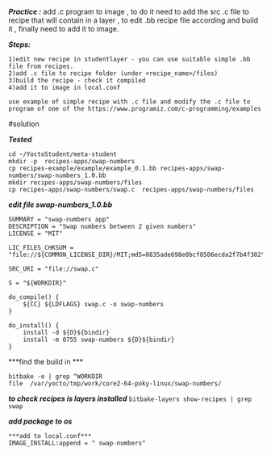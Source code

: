 ***Practice :***
add .c program to image , to do it need to add the src .c file to recipe that will contain in a layer , to edit .bb recipe file according
and build it , finally need to add it to image.

***Steps:***
```
1)edit new recipe in studentlayer - you can use suitable simple .bb file from recipes.
2)add .c file to recipe folder (under <recipe_name>/files)
3)build the recipe - check it compiled
4)add it to image in local.conf

use example of simple recipe with .c file and modify the .c file to program of one of the https://www.programiz.com/c-programming/examples
```

#solution

***Tested***
```
cd ~/YoctoStudent/meta-student 
mkdir -p  recipes-apps/swap-numbers
cp recipes-example/example/example_0.1.bb recipes-apps/swap-numbers/swap-numbers_1.0.bb
mkdir recipes-apps/swap-numbers/files
cp recipes-apps/swap-numbers/swap.c  recipes-apps/swap-numbers/files
```

***edit file swap-numbers_1.0.bb***
```
SUMMARY = "swap-numbers app"
DESCRIPTION = "Swap numbers between 2 given numbers"
LICENSE = "MIT"

LIC_FILES_CHKSUM = "file://${COMMON_LICENSE_DIR}/MIT;md5=0835ade698e0bcf8506ecda2f7b4f302"

SRC_URI = "file://swap.c"

S = "${WORKDIR}"

do_compile() {
    ${CC} ${LDFLAGS} swap.c -o swap-numbers
}

do_install() {
    install -d ${D}${bindir}
    install -m 0755 swap-numbers ${D}${bindir}
}
```

***find the build in *** 
```
bitbake -e | grep ^WORKDIR
file  /var/yocto/tmp/work/core2-64-poky-linux/swap-numbers/
```

***to check recipes is layers installed***
```bitbake-layers show-recipes | grep swap```

***add package to os***
```
***add to local.conf***
IMAGE_INSTALL:append = " swap-numbers"
```
